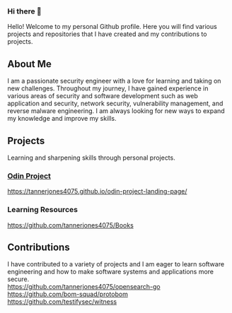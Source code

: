 ### Hi there 👋

Hello! Welcome to my personal Github profile. Here you will find various projects and repositories that I have created and my contributions to projects. 

## About Me
I am a passionate security engineer with a love for learning and taking on new challenges. Throughout my journey, I have gained experience in various areas of security and software development such as web application and security, network security, vulnerability management, and reverse malware engineering. I am always looking for new ways to expand my knowledge and improve my skills.

## Projects
Learning and sharpening skills through personal projects.<br>
### [Odin Project](https://www.theodinproject.com/)
https://tannerjones4075.github.io/odin-project-landing-page/<br>
### Learning Resources
https://github.com/tannerjones4075/Books<br>

## Contributions
I have contributed to a variety of projects and I am eager to learn software engineering and how to make software systems and applications more secure. <br>
https://github.com/tannerjones4075/opensearch-go <br>
https://github.com/bom-squad/protobom <br>
https://github.com/testifysec/witness <br>


<!--
**tannerjones4075/tannerjones4075** is a ✨ _special_ ✨ repository because its `README.md` (this file) appears on your GitHub profile.

Here are some ideas to get you started:

- 🔭 I’m currently working on ...
- 🌱 I’m currently learning ...
- 👯 I’m looking to collaborate on ...
- 🤔 I’m looking for help with ...
- 💬 Ask me about ...
- 📫 How to reach me: ...
- 😄 Pronouns: ...
- ⚡ Fun fact: ...
-->
